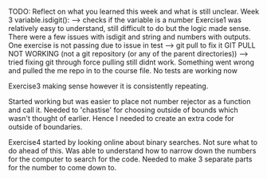 TODO: Reflect on what you learned this week and what is still unclear.
Week 3
variable.isdigit():  --> checks if the variable is a number
Exercise1 was relatively easy to understand, still difficult to do but the logic made sense. 
There were a few issues with isdigit and string and numbers with outputs.
One exercise is not passing due to issue in test --> git pull to fix it
GIT PULL NOT WORKING (not a git repository (or any of the parent directories))
--> tried fixing git through force pulling still didnt work. Something went wrong and pulled the me repo in to the course file.
No tests are working now

Exercise3 making sense however it is consistently repeating. 

Started working but was easier to place not number rejector as a function and call it.
Needed to 'chastise' for choosing outside of bounds which wasn't thought of earlier. Hence I needed to create an extra code for outside of boundaries. 

Exercise4 started by looking online about binary searches. Not sure what to do ahead of this. 
Was able to understand how to narrow down the numbers for the computer to search for the code. 
Needed to make 3 separate parts for the number to come down to. 
